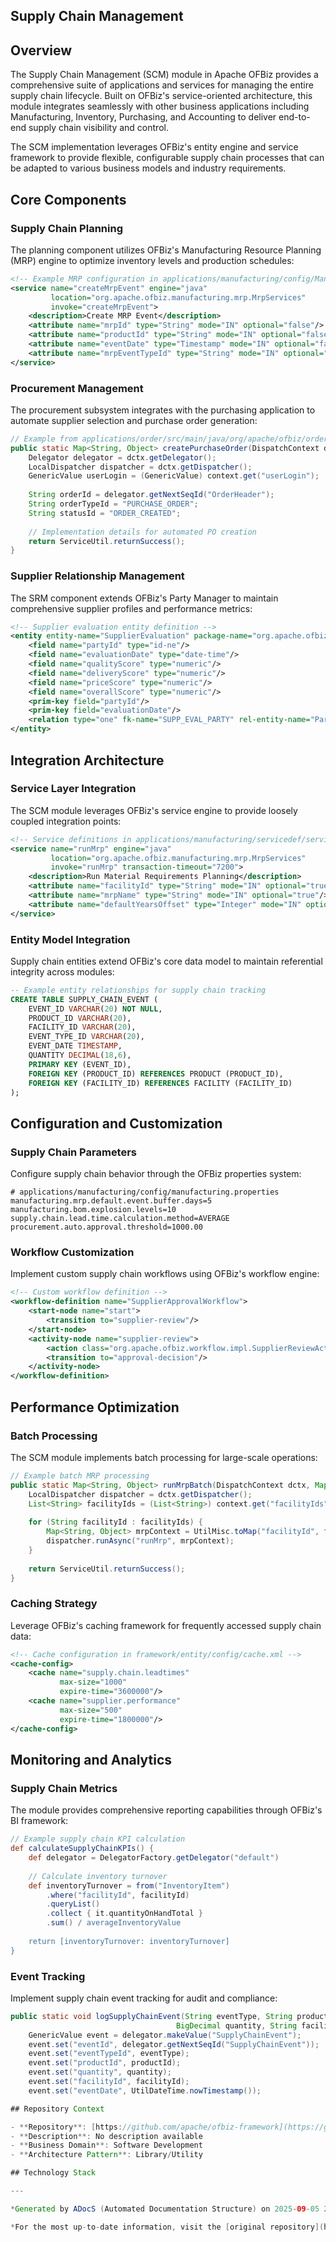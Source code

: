 ## Supply Chain Management

## Overview

The Supply Chain Management (SCM) module in Apache OFBiz provides a comprehensive suite of applications and services for managing the entire supply chain lifecycle. Built on OFBiz's service-oriented architecture, this module integrates seamlessly with other business applications including Manufacturing, Inventory, Purchasing, and Accounting to deliver end-to-end supply chain visibility and control.

The SCM implementation leverages OFBiz's entity engine and service framework to provide flexible, configurable supply chain processes that can be adapted to various business models and industry requirements.

## Core Components

### Supply Chain Planning

The planning component utilizes OFBiz's Manufacturing Resource Planning (MRP) engine to optimize inventory levels and production schedules:

```xml
<!-- Example MRP configuration in applications/manufacturing/config/ManufacturingUiLabels.xml -->
<service name="createMrpEvent" engine="java"
         location="org.apache.ofbiz.manufacturing.mrp.MrpServices" 
         invoke="createMrpEvent">
    <description>Create MRP Event</description>
    <attribute name="mrpId" type="String" mode="IN" optional="false"/>
    <attribute name="productId" type="String" mode="IN" optional="false"/>
    <attribute name="eventDate" type="Timestamp" mode="IN" optional="false"/>
    <attribute name="mrpEventTypeId" type="String" mode="IN" optional="false"/>
</service>
```

### Procurement Management

The procurement subsystem integrates with the purchasing application to automate supplier selection and purchase order generation:

```java
// Example from applications/order/src/main/java/org/apache/ofbiz/order/order/OrderServices.java
public static Map<String, Object> createPurchaseOrder(DispatchContext dctx, Map<String, ? extends Object> context) {
    Delegator delegator = dctx.getDelegator();
    LocalDispatcher dispatcher = dctx.getDispatcher();
    GenericValue userLogin = (GenericValue) context.get("userLogin");
    
    String orderId = delegator.getNextSeqId("OrderHeader");
    String orderTypeId = "PURCHASE_ORDER";
    String statusId = "ORDER_CREATED";
    
    // Implementation details for automated PO creation
    return ServiceUtil.returnSuccess();
}
```

### Supplier Relationship Management

The SRM component extends OFBiz's Party Manager to maintain comprehensive supplier profiles and performance metrics:

```xml
<!-- Supplier evaluation entity definition -->
<entity entity-name="SupplierEvaluation" package-name="org.apache.ofbiz.party.party">
    <field name="partyId" type="id-ne"/>
    <field name="evaluationDate" type="date-time"/>
    <field name="qualityScore" type="numeric"/>
    <field name="deliveryScore" type="numeric"/>
    <field name="priceScore" type="numeric"/>
    <field name="overallScore" type="numeric"/>
    <prim-key field="partyId"/>
    <prim-key field="evaluationDate"/>
    <relation type="one" fk-name="SUPP_EVAL_PARTY" rel-entity-name="Party"/>
</entity>
```

## Integration Architecture

### Service Layer Integration

The SCM module leverages OFBiz's service engine to provide loosely coupled integration points:

```xml
<!-- Service definitions in applications/manufacturing/servicedef/services.xml -->
<service name="runMrp" engine="java" 
         location="org.apache.ofbiz.manufacturing.mrp.MrpServices" 
         invoke="runMrp" transaction-timeout="7200">
    <description>Run Material Requirements Planning</description>
    <attribute name="facilityId" type="String" mode="IN" optional="true"/>
    <attribute name="mrpName" type="String" mode="IN" optional="true"/>
    <attribute name="defaultYearsOffset" type="Integer" mode="IN" optional="true"/>
</service>
```

### Entity Model Integration

Supply chain entities extend OFBiz's core data model to maintain referential integrity across modules:

```sql
-- Example entity relationships for supply chain tracking
CREATE TABLE SUPPLY_CHAIN_EVENT (
    EVENT_ID VARCHAR(20) NOT NULL,
    PRODUCT_ID VARCHAR(20),
    FACILITY_ID VARCHAR(20),
    EVENT_TYPE_ID VARCHAR(20),
    EVENT_DATE TIMESTAMP,
    QUANTITY DECIMAL(18,6),
    PRIMARY KEY (EVENT_ID),
    FOREIGN KEY (PRODUCT_ID) REFERENCES PRODUCT (PRODUCT_ID),
    FOREIGN KEY (FACILITY_ID) REFERENCES FACILITY (FACILITY_ID)
);
```

## Configuration and Customization

### Supply Chain Parameters

Configure supply chain behavior through the OFBiz properties system:

```properties
# applications/manufacturing/config/manufacturing.properties
manufacturing.mrp.default.event.buffer.days=5
manufacturing.bom.explosion.levels=10
supply.chain.lead.time.calculation.method=AVERAGE
procurement.auto.approval.threshold=1000.00
```

### Workflow Customization

Implement custom supply chain workflows using OFBiz's workflow engine:

```xml
<!-- Custom workflow definition -->
<workflow-definition name="SupplierApprovalWorkflow">
    <start-node name="start">
        <transition to="supplier-review"/>
    </start-node>
    <activity-node name="supplier-review">
        <action class="org.apache.ofbiz.workflow.impl.SupplierReviewAction"/>
        <transition to="approval-decision"/>
    </activity-node>
</workflow-definition>
```

## Performance Optimization

### Batch Processing

The SCM module implements batch processing for large-scale operations:

```java
// Example batch MRP processing
public static Map<String, Object> runMrpBatch(DispatchContext dctx, Map<String, Object> context) {
    LocalDispatcher dispatcher = dctx.getDispatcher();
    List<String> facilityIds = (List<String>) context.get("facilityIds");
    
    for (String facilityId : facilityIds) {
        Map<String, Object> mrpContext = UtilMisc.toMap("facilityId", facilityId);
        dispatcher.runAsync("runMrp", mrpContext);
    }
    
    return ServiceUtil.returnSuccess();
}
```

### Caching Strategy

Leverage OFBiz's caching framework for frequently accessed supply chain data:

```xml
<!-- Cache configuration in framework/entity/config/cache.xml -->
<cache-config>
    <cache name="supply.chain.leadtimes" 
           max-size="1000" 
           expire-time="3600000"/>
    <cache name="supplier.performance" 
           max-size="500" 
           expire-time="1800000"/>
</cache-config>
```

## Monitoring and Analytics

### Supply Chain Metrics

The module provides comprehensive reporting capabilities through OFBiz's BI framework:

```groovy
// Example supply chain KPI calculation
def calculateSupplyChainKPIs() {
    def delegator = DelegatorFactory.getDelegator("default")
    
    // Calculate inventory turnover
    def inventoryTurnover = from("InventoryItem")
        .where("facilityId", facilityId)
        .queryList()
        .collect { it.quantityOnHandTotal }
        .sum() / averageInventoryValue
    
    return [inventoryTurnover: inventoryTurnover]
}
```

### Event Tracking

Implement supply chain event tracking for audit and compliance:

```java
public static void logSupplyChainEvent(String eventType, String productId, 
                                     BigDecimal quantity, String facilityId) {
    GenericValue event = delegator.makeValue("SupplyChainEvent");
    event.set("eventId", delegator.getNextSeqId("SupplyChainEvent"));
    event.set("eventTypeId", eventType);
    event.set("productId", productId);
    event.set("quantity", quantity);
    event.set("facilityId", facilityId);
    event.set("eventDate", UtilDateTime.nowTimestamp());

## Repository Context

- **Repository**: [https://github.com/apache/ofbiz-framework](https://github.com/apache/ofbiz-framework)
- **Description**: No description available
- **Business Domain**: Software Development
- **Architecture Pattern**: Library/Utility

## Technology Stack

---

*Generated by ADocS (Automated Documentation Structure) on 2025-09-05 23:34:42*

*For the most up-to-date information, visit the [original repository](https://github.com/apache/ofbiz-framework)*